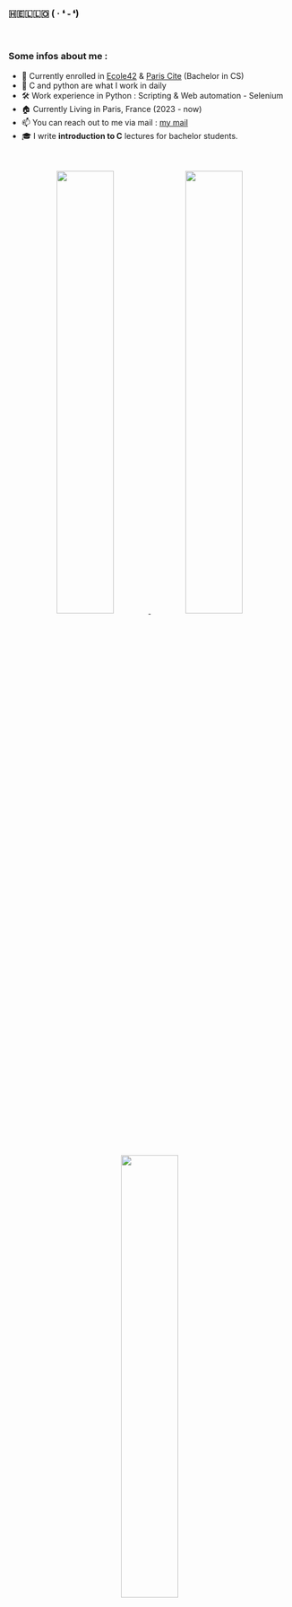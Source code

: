 ### 🇭🇪🇱🇱🇴   ( · ❛ ֊ ❛)

<br/>

### Some infos about me : 
- 🏫  Currently enrolled in [Ecole42](https://42.fr) & [Paris Cite](https://u-paris.fr/en/) (Bachelor in CS)
- 💌  C and python are what I work in daily
- 🛠️  Work experience in Python : Scripting & Web automation - Selenium
- 🏠  Currently Living in Paris, France (2023 - now)
- 📫  You can reach out to me via mail : [my mail](mailto:inazaria@student.42.fr?subject=Test)
- 🎓 I write **introduction to C** lectures for bachelor students.
 
<br/> 
<br/>

<div align="center">
  <a href="https://github.com/Nimon77/badge42" target="_blank" rel="author">
    <img width="45%" src="https://badge.nimon.fr/api/v2/cm233wmzl1491901pf54zatej7/stats?cursusId=9&coalitionId=108" />
  </a>
  <a href="https://github.com/Nimon77/badge42" target="_blank" rel="author">
    <img width="45%" src="https://badge.nimon.fr/api/v2/cm233wmzl1491901pf54zatej7/stats?cursusId=21&coalitionId=48" />
  </a>
</div>

<div align="center">
  <a href="https://github.com/anuraghazra/github-readme-stats" target="_blank" rel="author">
    <img width="45%" src="https://github-readme-stats.vercel.app/api?username=FxmousKid" />
  </a>
</div>

